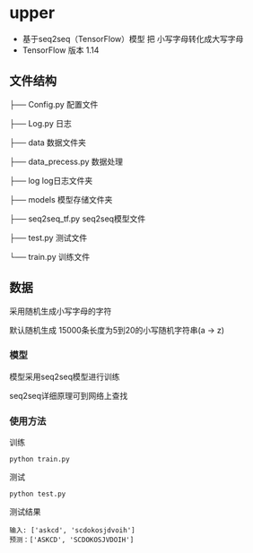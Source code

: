 # upper

- 基于seq2seq（TensorFlow）模型 把 小写字母转化成大写字母
- TensorFlow 版本 1.14



## 文件结构

├── Config.py              配置文件

├── Log.py                   日志

├── data                       数据文件夹

├── data_precess.py   数据处理

├── log                          log日志文件夹

├── models                  模型存储文件夹

├── seq2seq_tf.py       seq2seq模型文件

├── test.py                    测试文件

└── train.py                 训练文件



## 数据

采用随机生成小写字母的字符

默认随机生成 15000条长度为5到20的小写随机字符串(a -> z)



### 模型

模型采用seq2seq模型进行训练

seq2seq详细原理可到网络上查找



### 使用方法

训练

```
python train.py 
```

测试

```
python test.py
```



测试结果

```
输入: ['askcd', 'scdokosjdvoih']
预测：['ASKCD', 'SCDOKOSJVDOIH']
```





